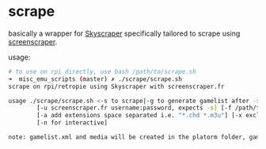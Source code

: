 # scrape

basically a wrapper for [Skyscraper](https://github.com/muldjord/skyscraper) specifically tailored to scrape using [screenscraper](https://www.screenscraper.fr).

usage:

~~~bash
# to use on rpi directly, use bash /path/to/scrape.sh
➜  misc_emu_scripts (master) ✗ ./scrape/scrape.sh                               
scrape on rpi/retropie using Skyscraper with screenscraper.fr

usage ./scrape/scrape.sh <-s to scrape|-g to generate gamelist after -s] <-p platform> [-d do not descend in subdirs]
        [-u screenscraper.fr username:password, expects -s] [-f /path/to/file to scrape single file, expects -s] [-c to refresh cache, expects -s]
        [-a add extensions space separated i.e. "*.chd *.m3u"] [-x exclude wildcards comma-separated i.e. "*.adz,*.zip"] [-i include wildcards comma-separated i.e. "*.adz,*.zip"]
        [-n for interactive]

note: gamelist.xml and media will be created in the platorm folder, gamelist.xml will have relative paths both for roms and media.
~~~


